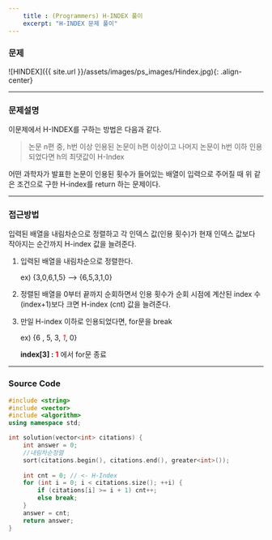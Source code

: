 ```yaml
---
    title : (Programmers) H-INDEX 풀이
    excerpt: "H-INDEX 문제 풀이"
---
```

### 문제

![HINDEX]({{ site.url }}/assets/images/ps_images/Hindex.jpg){: .align-center}

------
### 문제설명

이문제에서 H-INDEX를 구하는 방법은 다음과 같다.

>논문 n편 중, h번 이상 인용된 논문이 h편 이상이고 나머지 논문이 h번 이하 인용되었다면 h의 최댓값이 H-Index

어떤 과학자가 발표한 논문이 인용된 횟수가 들어있는 배열이 입력으로 주어질 때 위 같은 조건으로 구한 H-index를 return 하는 문제이다.

------
### 접근방법

입력된 배열을 내림차순으로 정렬하고 각 인덱스 값(인용 횟수)가 현재 인덱스 값보다 작아지는 순간까지 H-index 값을 늘려준다.

1. 입력된 배열을 내림차순으로 정렬한다.
    
    ex) {3,0,6,1,5} --> {6,5,3,1,0}

2. 정렬된 배열을 0부터 끝까지 순회하면서 인용 횟수가 순회 시점에 계산된 index 수(index+1)보다 크면 H-index (cnt) 값을 늘려준다.
3. 만일 H-index 이하로 인용되었다면, for문을 break

    ex) 
     {6 , 5, 3, <span style="color:red">*1*</span>, 0}

    **index[3] :**
    <span style="color:red">**1**</span> 에서 for문 종료

------

### Source Code
```c++
#include <string>
#include <vector>
#include <algorithm>
using namespace std;

int solution(vector<int> citations) {
    int answer = 0;
    //내림차순정렬
    sort(citations.begin(), citations.end(), greater<int>());
        
    int cnt = 0; // <- H-Index
    for (int i = 0; i < citations.size(); ++i) {
        if (citations[i] >= i + 1) cnt++;
        else break;
    }
    answer = cnt;
    return answer;
}
```